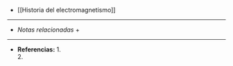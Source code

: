+ [[Historia del electromagnetismo]]



---
+ *Notas relacionadas*
	+ 

---
+ **Referencias:**
	1.  
	2. 